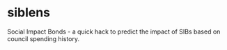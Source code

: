 siblens
=======

Social Impact Bonds - a quick hack to predict the impact of SIBs based on council spending history.
